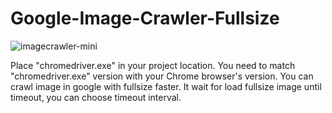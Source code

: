 # Google-Image-Crawler-Fullsize

![imagecrawler-mini](https://user-images.githubusercontent.com/97486738/195238758-743e4164-9d0e-4243-bf0a-1f5024f684c1.gif)

Place "chromedriver.exe" in your project location. You need to match "chromedriver.exe" version with your Chrome browser's version.
You can crawl image in google with fullsize faster. It wait for load fullsize image until timeout, you can choose timeout interval.
